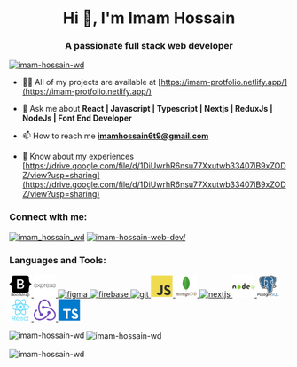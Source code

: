 <h1 align="center">Hi 👋, I'm Imam Hossain</h1>
<h3 align="center">A passionate full stack web developer</h3>

<p align="left"> <a href="https://github.com/ryo-ma/github-profile-trophy"><img src="https://github-profile-trophy.vercel.app/?username=imam-hossain-wd" alt="imam-hossain-wd" /></a> </p>

- 👨‍💻 All of my projects are available at [https://imam-protfolio.netlify.app/](https://imam-protfolio.netlify.app/)

- 💬 Ask me about **React | Javascript | Typescript | Nextjs | ReduxJs | NodeJs | Font End Developer**

- 📫 How to reach me **imamhossain6t9@gmail.com**

- 📄 Know about my experiences [https://drive.google.com/file/d/1DiUwrhR6nsu77Xxutwb33407iB9xZODZ/view?usp=sharing](https://drive.google.com/file/d/1DiUwrhR6nsu77Xxutwb33407iB9xZODZ/view?usp=sharing)

<h3 align="left">Connect with me:</h3>
<p align="left">
<a href="https://twitter.com/imam_hossain_wd" target="blank"><img align="center" src="https://raw.githubusercontent.com/rahuldkjain/github-profile-readme-generator/master/src/images/icons/Social/twitter.svg" alt="imam_hossain_wd" height="30" width="40" /></a>
<a href="https://linkedin.com/in/imam-hossain-web-dev/" target="blank"><img align="center" src="https://raw.githubusercontent.com/rahuldkjain/github-profile-readme-generator/master/src/images/icons/Social/linked-in-alt.svg" alt="imam-hossain-web-dev/" height="30" width="40" /></a>
</p>

<h3 align="left">Languages and Tools:</h3>
<p align="left"> <a href="https://getbootstrap.com" target="_blank" rel="noreferrer"> <img src="https://raw.githubusercontent.com/devicons/devicon/master/icons/bootstrap/bootstrap-plain-wordmark.svg" alt="bootstrap" width="40" height="40"/> </a> <a href="https://expressjs.com" target="_blank" rel="noreferrer"> <img src="https://raw.githubusercontent.com/devicons/devicon/master/icons/express/express-original-wordmark.svg" alt="express" width="40" height="40"/> </a> <a href="https://www.figma.com/" target="_blank" rel="noreferrer"> <img src="https://www.vectorlogo.zone/logos/figma/figma-icon.svg" alt="figma" width="40" height="40"/> </a> <a href="https://firebase.google.com/" target="_blank" rel="noreferrer"> <img src="https://www.vectorlogo.zone/logos/firebase/firebase-icon.svg" alt="firebase" width="40" height="40"/> </a> <a href="https://git-scm.com/" target="_blank" rel="noreferrer"> <img src="https://www.vectorlogo.zone/logos/git-scm/git-scm-icon.svg" alt="git" width="40" height="40"/> </a> <a href="https://developer.mozilla.org/en-US/docs/Web/JavaScript" target="_blank" rel="noreferrer"> <img src="https://raw.githubusercontent.com/devicons/devicon/master/icons/javascript/javascript-original.svg" alt="javascript" width="40" height="40"/> </a> <a href="https://www.mongodb.com/" target="_blank" rel="noreferrer"> <img src="https://raw.githubusercontent.com/devicons/devicon/master/icons/mongodb/mongodb-original-wordmark.svg" alt="mongodb" width="40" height="40"/> </a> <a href="https://nextjs.org/" target="_blank" rel="noreferrer"> <img src="https://cdn.worldvectorlogo.com/logos/nextjs-2.svg" alt="nextjs" width="40" height="40"/> </a> <a href="https://nodejs.org" target="_blank" rel="noreferrer"> <img src="https://raw.githubusercontent.com/devicons/devicon/master/icons/nodejs/nodejs-original-wordmark.svg" alt="nodejs" width="40" height="40"/> </a> <a href="https://www.postgresql.org" target="_blank" rel="noreferrer"> <img src="https://raw.githubusercontent.com/devicons/devicon/master/icons/postgresql/postgresql-original-wordmark.svg" alt="postgresql" width="40" height="40"/> </a> <a href="https://reactjs.org/" target="_blank" rel="noreferrer"> <img src="https://raw.githubusercontent.com/devicons/devicon/master/icons/react/react-original-wordmark.svg" alt="react" width="40" height="40"/> </a> <a href="https://redux.js.org" target="_blank" rel="noreferrer"> <img src="https://raw.githubusercontent.com/devicons/devicon/master/icons/redux/redux-original.svg" alt="redux" width="40" height="40"/> </a> <a href="https://www.typescriptlang.org/" target="_blank" rel="noreferrer"> <img src="https://raw.githubusercontent.com/devicons/devicon/master/icons/typescript/typescript-original.svg" alt="typescript" width="40" height="40"/> </a> </p>

<p><img align="left" src="https://github-readme-stats.vercel.app/api/top-langs?username=imam-hossain-wd&show_icons=true&locale=en&layout=compact" alt="imam-hossain-wd" /></p>

<p>&nbsp;<img align="center" src="https://github-readme-stats.vercel.app/api?username=imam-hossain-wd&show_icons=true&locale=en" alt="imam-hossain-wd" /></p>

<p><img align="center" src="https://github-readme-streak-stats.herokuapp.com/?user=imam-hossain-wd&" alt="imam-hossain-wd" /></p>
